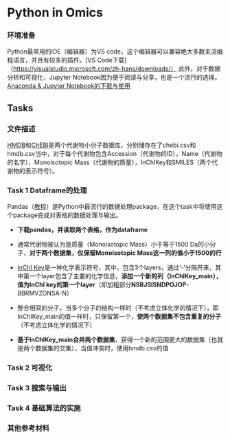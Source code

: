 # Python in Omics
### 环境准备
Python最常用的IDE（编辑器）为VS code，这个编辑器可以兼容绝大多数主流编程语言，并且有较多的插件。[VS Code下载]（https://visualstudio.microsoft.com/zh-hans/downloads/）
此外，对于数据分析和可视化，Jupyter Notebook因为便于阅读与分享，也是一个流行的选择。[Anaconda & Jupyter Notebook的下载与使用](https://zhuanlan.zhihu.com/p/228114733)



## Tasks
### 文件描述
[HMDB](https://hmdb.ca)和[ChEBI](https://www.ebi.ac.uk/chebi/)是两个代谢物小分子数据库，分别储存在了chebi.csv和hmdb.csv当中，对于每个代谢物包含Accession（代谢物的ID），Name（代谢物的名字），Monoisotopic Mass（代谢物的质量），InChIKey和SMILES（两个代谢物的表示符号）。



### Task 1 Dataframe的处理

Pandas（[教程](https://www.runoob.com/pandas/pandas-tutorial.html)）是Python中最流行的数据处理package，在这个task中将使用这个package完成对表格的数据处理与输出。
* **下载pandas，并读取两个表格，作为dataframe**

* 通常代谢物被认为是质量（Monoisotopic Mass）小于等于1500 Da的小分子，**对于两个数据集，仅保留Monoisotopic Mass这一列的值小于1500的行**

* [InChI Key](https://www.inchi-trust.org)是一种化学表示符号，其中，包含3个layers，通过‘-’分隔开来，其中第一个layer包含了主要的化学信息，**添加一个新的列（InChIKey_main），值为InChI key的第一个layer**（即加粗部分**NSRJSISNDPOJOP**-BBRMVZONSA-N）

* 整合相同的分子。当多个分子的结构一样时（不考虑立体化学的情况下），即InChIKey_main的值一样时，只保留第一个，**使两个数据集不包含重复的分子**（不考虑立体化学的情况下）

* **基于InChIKey_main合并两个数据集**，获得一个新的范围更大的数据集（也就是两个数据集的交集），当值冲突时，使用hmdb.csv的值

  

### Task 2 可视化



### Task 3 搜索与输出



### Task 4 基础算法的实施



### 其他参考材料
